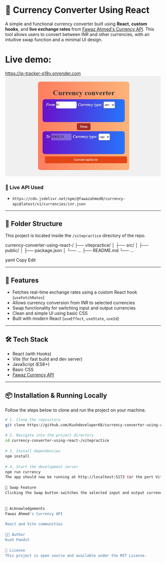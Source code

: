 # 💱 Currency Converter Using React

A simple and functional currency converter built using **React**, **custom hooks**, and **live exchange rates** from [Fawaz Ahmed's Currency API](https://github.com/fawazahmed0/currency-api). This tool allows users to convert between INR and other currencies, with an intuitive swap function and a minimal UI design. 
# Live demo: 
https://ip-tracker-q18v.onrender.com
![Currency Converter](Screenshot_23-6-2025_121645_localhost.jpeg)
### 🔗 Live API Used

- `https://cdn.jsdelivr.net/npm/@fawazahmed0/currency-api@latest/v1/currencies/inr.json`

---

## 📂 Folder Structure

This project is located inside the `/vitepractice` directory of the repo.

currency-converter-using-react-/
├── vitepractice/
│ ├── src/
│ ├── public/
│ ├── package.json
│ └── ...
├── README.md
└── ...

yaml
Copy
Edit

---

## 🚀 Features

- Fetches real-time exchange rates using a custom React hook (`useFetchRates`)
- Allows currency conversion from INR to selected currencies
- Swap functionality for switching input and output currencies
- Clean and simple UI using basic CSS
- Built with modern React (`useEffect`, `useState`, `useId`)

---

## 🛠️ Tech Stack

- React (with Hooks)
- Vite (for fast build and dev server)
- JavaScript (ES6+)
- Basic CSS
- [Fawaz Currency API](https://github.com/fawazahmed0/currency-api)

---


## 📦 Installation & Running Locally

Follow the steps below to clone and run the project on your machine.

```bash
# 1. Clone the repository
git clone https://github.com/Kushdeveloper68/currency-converter-using-react-.git

# 2. Navigate into the project directory
cd currency-converter-using-react-/vitepractice

# 3. Install dependencies
npm install

# 4. Start the development server
npm run currency
The app should now be running at http://localhost:5173 (or the port Vite provides).

🔄 Swap Feature
Clicking the Swap button switches the selected input and output currencies, along with their values. This enhances the user experience when converting back and forth.


🙌 Acknowledgements
Fawaz Ahmed's Currency API

React and Vite communities

🧑‍💻 Author
Kush Pandit

📄 License
This project is open source and available under the MIT License.

